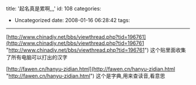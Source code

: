 title: '起名真是累啊,,,'
id: 108
categories:
  - Uncategorized
date: 2008-01-16 06:28:42
tags:
---

<div id="msgcns!9697D6160EFEBC17!1600" class="bvMsg">

[http://www.chinadiy.net/bbs/viewthread.php?tid=196761](http://www.chinadiy.net/bbs/viewthread.php?tid=196761 "http://www.chinadiy.net/bbs/viewthread.php?tid=196761")
这个贴里面收集了所有电脑可以打出的汉字

[http://fawen.cn/hanyu-zidian.html](http://fawen.cn/hanyu-zidian.html "http://fawen.cn/hanyu-zidian.html")
这个是字典,用来查读音,看意思
</div>